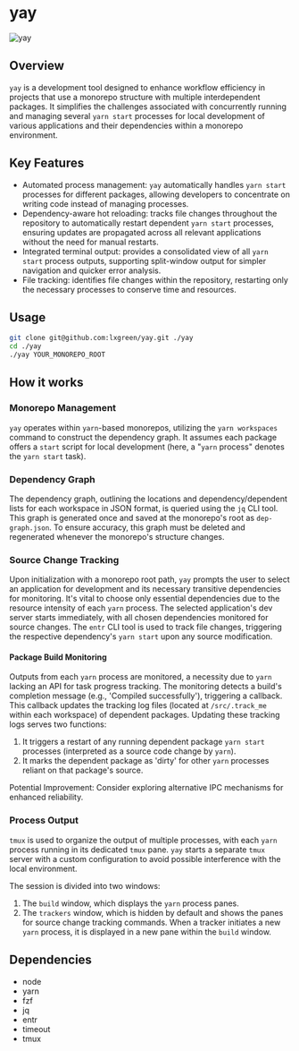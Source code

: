 # yay

![yay](https://github.com/user-attachments/assets/58f993c9-911f-415c-99ab-eb11bd90511a)

## Overview

`yay` is a development tool designed to enhance workflow efficiency in projects that use a monorepo structure with multiple interdependent packages. It simplifies the challenges associated with concurrently running and managing several `yarn start` processes for local development of various applications and their dependencies within a monorepo environment.

## Key Features

- Automated process management: `yay` automatically handles `yarn start` processes for different packages, allowing developers to concentrate on writing code instead of managing processes.
- Dependency-aware hot reloading: tracks file changes throughout the repository to automatically restart dependent `yarn start` processes, ensuring updates are propagated across all relevant applications without the need for manual restarts.
- Integrated terminal output: provides a consolidated view of all `yarn start` process outputs, supporting split-window output for simpler navigation and quicker error analysis.
- File tracking: identifies file changes within the repository, restarting only the necessary processes to conserve time and resources.

## Usage

```sh
git clone git@github.com:lxgreen/yay.git ./yay
cd ./yay
./yay YOUR_MONOREPO_ROOT
```

## How it works

### Monorepo Management

`yay` operates within `yarn`-based monorepos, utilizing the `yarn workspaces` command to construct the dependency graph. It assumes each package offers a `start` script for local development (here, a "`yarn` process" denotes the `yarn start` task).

### Dependency Graph

The dependency graph, outlining the locations and dependency/dependent lists for each workspace in JSON format, is queried using the `jq` CLI tool. This graph is generated once and saved at the monorepo's root as `dep-graph.json`. To ensure accuracy, this graph must be deleted and regenerated whenever the monorepo's structure changes.

### Source Change Tracking

Upon initialization with a monorepo root path, `yay` prompts the user to select an application for development and its necessary transitive dependencies for monitoring. It's vital to choose only essential dependencies due to the resource intensity of each `yarn` process. The selected application's dev server starts immediately, with all chosen dependencies monitored for source changes. The `entr` CLI tool is used to track file changes, triggering the respective dependency's `yarn start` upon any source modification.

#### Package Build Monitoring

Outputs from each `yarn` process are monitored, a necessity due to `yarn` lacking an API for task progress tracking. The monitoring detects a build's completion message (e.g., 'Compiled successfully'), triggering a callback. This callback updates the tracking log files (located at `/src/.track_me` within each workspace) of dependent packages. Updating these tracking logs serves two functions:

1. It triggers a restart of any running dependent package `yarn start` processes (interpreted as a source code change by `yarn`).
2. It marks the dependent package as 'dirty' for other `yarn` processes reliant on that package's source.

Potential Improvement: Consider exploring alternative IPC mechanisms for enhanced reliability.

### Process Output

`tmux` is used to organize the output of multiple processes, with each `yarn` process running in its dedicated `tmux` pane. `yay` starts a separate `tmux` server with a custom configuration to avoid possible interference with the local environment.

The session is divided into two windows:

1. The `build` window, which displays the `yarn` process panes.
2. The `trackers` window, which is hidden by default and shows the panes for source change tracking commands. When a tracker initiates a new `yarn` process, it is displayed in a new pane within the `build` window.

## Dependencies

- node
- yarn
- fzf
- jq
- entr
- timeout
- tmux
